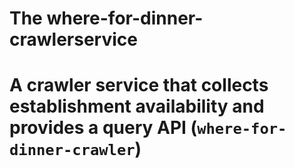 # The where-for-dinner-crawlerservice
# A crawler service that collects establishment availability and provides a query API (`where-for-dinner-crawler`)